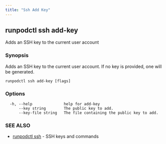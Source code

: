```yaml
---
title: "Ssh Add Key"
---
```

## runpodctl ssh add-key

Adds an SSH key to the current user account

### Synopsis

Adds an SSH key to the current user account. If no key is provided, one will be generated.

```
runpodctl ssh add-key [flags]
```

### Options

```
  -h, --help              help for add-key
      --key string        The public key to add.
      --key-file string   The file containing the public key to add.
```

### SEE ALSO

* [runpodctl ssh](runpodctl_ssh.md)	 - SSH keys and commands

